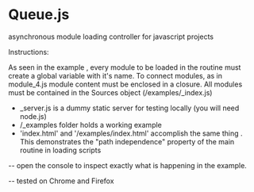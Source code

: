 # Queue.js
asynchronous module loading controller for javascript projects

Instructions:

As seen in the example , every module to be loaded in the routine must create a global variable with it's name. To connect modules, as in module_4.js module content must be enclosed in a closure. All modules must be contained in the Sources object (/examples/_index.js)

- _server.js is a dummy static server for testing locally (you will need node.js)
- /_examples folder holds a working example
- 'index.html' and '/examples/index.html' accomplish the same thing . 
This demonstrates the "path independence" property of the main routine in loading scripts

-- open the console to inspect exactly what is happening in the example.

-- tested on Chrome and Firefox
